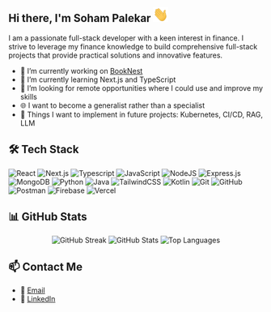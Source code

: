 ## Hi there, I'm Soham Palekar <img src="https://raw.githubusercontent.com/Soham908/Soham908/master/wave.gif" width="30px" height="30px" />

<p>I am a passionate full-stack developer with a keen interest in finance. I strive to leverage my finance knowledge to build comprehensive full-stack projects that provide practical solutions and innovative features.</p>

- 🔭 I’m currently working on [BookNest](https://github.com/Soham908/BookNest)
- 🌱 I’m currently learning Next.js and TypeScript
- 💼 I’m looking for remote opportunities where I could use and improve my skills
- 🌐 I want to become a generalist rather than a specialist
- 🚀 Things I want to implement in future projects: Kubernetes, CI/CD, RAG, LLM

## 🛠️ Tech Stack

![React](https://img.shields.io/badge/react-%2320232a.svg?style=for-the-badge&logo=react&logoColor=%2361DAFB)
![Next.js](https://img.shields.io/badge/next.js-%23000000.svg?style=for-the-badge&logo=next.js&logoColor=white)
![Typescript](https://img.shields.io/badge/typescript-%23007ACC.svg?style=for-the-badge&logo=typescript&logoColor=white)
![JavaScript](https://img.shields.io/badge/javascript-%23F7DF1E.svg?style=for-the-badge&logo=javascript&logoColor=black)
![NodeJS](https://img.shields.io/badge/node.js-6DA55F?style=for-the-badge&logo=node.js&logoColor=white)
![Express.js](https://img.shields.io/badge/express.js-%23404d59.svg?style=for-the-badge&logo=express&logoColor=%2361DAFB)
![MongoDB](https://img.shields.io/badge/MongoDB-%234ea94b.svg?style=for-the-badge&logo=mongodb&logoColor=white)
![Python](https://img.shields.io/badge/python-%233776AB.svg?style=for-the-badge&logo=python&logoColor=white)
![Java](https://img.shields.io/badge/java-%23E34F26.svg?style=for-the-badge&logo=java&logoColor=white)
![TailwindCSS](https://img.shields.io/badge/tailwindcss-%2338B2AC.svg?style=for-the-badge&logo=tailwind-css&logoColor=white)
![Kotlin](https://img.shields.io/badge/kotlin-%230095D5.svg?style=for-the-badge&logo=kotlin&logoColor=white)
![Git](https://img.shields.io/badge/git-%23F05032.svg?style=for-the-badge&logo=git&logoColor=white)
![GitHub](https://img.shields.io/badge/github-%23181717.svg?style=for-the-badge&logo=github&logoColor=white)
![Postman](https://img.shields.io/badge/postman-%23FF6C37.svg?style=for-the-badge&logo=postman&logoColor=white)
![Firebase](https://img.shields.io/badge/firebase-%23039BE5.svg?style=for-the-badge&logo=firebase&logoColor=white)
![Vercel](https://img.shields.io/badge/vercel-%23000000.svg?style=for-the-badge&logo=vercel&logoColor=white)

## 📊 GitHub Stats

<p align="center">
  <img src="https://github-readme-streak-stats.herokuapp.com/?user=Soham908&theme=dark" alt="GitHub Streak" style="display:inline-block; margin-right: 10;" />
  <img src="https://github-readme-stats.vercel.app/api?username=Soham908&show_icons=true&theme=dark" alt="GitHub Stats" style="display:inline-block;" />
  <img src="https://github-readme-stats.vercel.app/api/top-langs/?username=Soham908&layout=compact&theme=dark" alt="Top Languages" style="display:inline-block; margin-right: 10;" />
</p>

## 📫 Contact Me

- 📧 [Email](mailto:sohampalekar908@gmail.com)
- 💼 [LinkedIn](https://www.linkedin.com/in/soham-palekar-916b5b247/)
